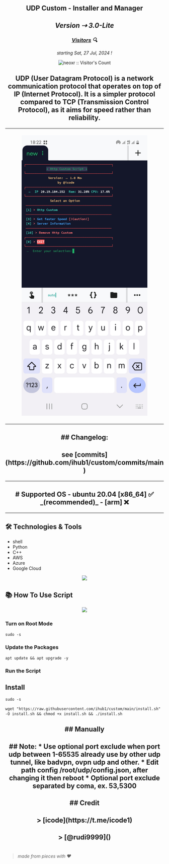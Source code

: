 <h2 align="center">UDP Custom - Installer and Manager<h2>

<p align="center"><i>Version ⇢ 3.0-Lite</i></p>

<h3 align="center"><i><u>Visitors</u> 🔍</i></h3>

<p align="center"><i>starting Sat, 27 Jul, 2024 !</i></p>
<p align="center"><img src="https://profile-counter.glitch.me/{prjkt-nv404}/count.svg" alt="neoxr :: Visitor's Count" /></p>

<h2 align="center">UDP (User Datagram Protocol) is a network communication protocol that operates on top of IP (Internet Protocol). It is a simpler protocol compared to TCP (Transmission Control Protocol), as it aims for speed rather than reliability.


---
<center><img src="https://raw.githubusercontent.com/ihub1/custom/main/bin/logo.jpg" alt="logo" width="400"/></center>

---
  <h2 align="center">## Changelog: 
<h2 align="center">see [commits](https://github.com/ihub1/custom/commits/main)

---

<h2 align="center"># Supported OS
- ubuntu 20.04 [x86_64] ✅ _(recommended)_
- [arm] ❌

---

## 🛠️ Technologies & Tools

- shell 
- Python
- C++
- AWS
- Azure
- Google Cloud
<p align="center">
  <img src="https://user-images.githubusercontent.com/76937659/153705486-44e6c1b2-74fa-4d44-be1c-36c8fdb83331.gif"/>
</p>

## 📚 How To Use Script
<p align="center">
  <img src="(https://raw.githubusercontent.com/TeslaSSH/Tesla_UDP_custom-/main/bin/Screenshot_20231102-123852~3.png)"/>
</p>

### Turn on Root Mode

```
sudo -s
```

### Update the Packages 

```
apt update && apt upgrade -y
```

### Run the Script 

## Install
```
sudo -s
``` 
```
wget "https://raw.githubusercontent.com/ihub1/custom/main/install.sh" -O install.sh && chmod +x install.sh && ./install.sh
```


<h2 align="center">## Manually

<h2 align="center">## Note: 
 * Use optional port exclude when port udp between 1-65535 already use by other udp tunnel, like badvpn, ovpn udp and other.
 * Edit path config /root/udp/config.json, after changing it then reboot
 * Optional port exclude separated by coma, ex. 53,5300

<h2 align="center">## Credit
 <h2 align="center">> [icode](https://t.me/icode1)

 <h2 align="center">> [@rudi9999]()

#
  > _made from pieces with ❤️_
#
